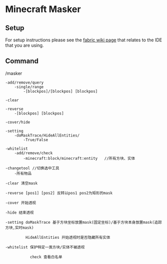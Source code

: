 # Minecraft Masker

## Setup

For setup instructions please see the [fabric wiki page](https://fabricmc.net/wiki/tutorial:setup) that relates to the IDE that you are using.

## Command
/masker

	-add/remove/query
		-single/range
			-[blockpos]/[blockpos] [blockpos]

	-clear

	-reverse
		-[blockpos] [blockpos]

	-cover/hide

	-setting
		-doMaskTrace/HideAllEntities/
			-True/False

	-whitelist
		-add/remove/check
			-minecraft:block/minecraft:entity	//所有方块、实体

	-changetool	//切换选中工具
		-所有物品

    -clear 清空mask
    
    -reverse [pos1] [pos2] 反转以pos1 pos2为矩形的mask
    
    -cover 开始透视
    
    -hide 结束透视
    
    -setting doMaskTrace 基于方块坐标放置mask(固定坐标)/基于方块本身放置mask(追踪方块,实时mask)
    
             HideAllEntities 开始透视时是否隐藏所有实体
             
    -whitelist 保护特定一类方块/实体不被透视
    
               check 查看白名单
              
